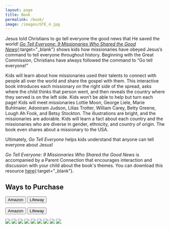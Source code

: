 ```yaml
---
layout: page
title: Book
permalink: /book/
image: /images/GTE_4.jpg
---
```

Jesus told Christians to go tell everyone the good news that He saved the world! [*Go Tell Everyone: 9 Missionaries Who Shared the Good News*](https://amzn.to/480Oieo){:target="_blank"} shows kids how missionaries have obeyed Jesus’s command to tell everyone throughout history. Beginning with the Great Commission, Christians have always followed the command to “Go tell everyone!”

Kids will learn about how missionaries used their talents to connect with people all over the world and share the gospel with them. This interactive book introduces each missionary on the right side of the spread, asks where the child thinks that person went, and then reveals the country where they served is on the left side. Kids won’t be able to help but turn each page! Kids will meet missionaries Lottie Moon, George Liele, Marie Buhlmaier, Adoniram Judson, Lilias Trotter, William Carey, Betty Greene, Lough Ah Fook, and Betsy Stockton. The illustrations are bright, and the missionaries are adorable. Kids will learn a fact about each country and the missionaries who are diverse in gender, ethnicity, and country of origin. The book even shares about a missionary to the USA.

Ultimately, *Go Tell Everyone* helps kids understand that anyone can tell everyone about Jesus!

*Go Tell Everyone: 9 Missionaries Who Shared the Good News* is accompanied by a Parent Connection that encourages interaction and discussion with your child about the book's themes. You can download this resource [here](https://www.lifeway.com/en/product/go-tell-everyone-P005845740){:target="_blank"}.

## Ways to Purchase

<div class="overflow: hidden;">
<form action="https://amzn.to/49mij9x" target="blank" style="display: inline-block;">
      <button class="button button--primary" type="submit" data-inline="true">Amazon</button>
</form>
<form action="https://www.lifeway.com/en/product/go-tell-everyone-P005845740" target="blank" style="display: inline-block;">
      <button class="button button--primary" type="submit" data-inline="true">Lifeway</button>
</form>
</div>

<div class="flex-parent jc-center">
<form action="https://amzn.to/49mij9x" target="blank" style="display: inline-block;">
      <button class="button button--primary" type="submit" data-inline="true">Amazon</button>
</form>
<form action="https://www.lifeway.com/en/product/go-tell-everyone-P005845740" target="blank" style="display: inline-block;">
      <button class="button button--primary" type="submit" data-inline="true">Lifeway</button>
</form>
</div>

<div class="gallery-box">
  <div class="gallery">
    <img src="/images/GTE_1.jpg">
    <img src="/images/GTE_10.jpg">
    <img src="/images/GTE_11.jpg">
    <img src="/images/GTE_12.jpg">
    <img src="/images/GTE_13.jpg">
    <img src="/images/GTE_14.jpg">
    <img src="/images/GTE_15.jpg">
    <img src="/images/GTE_16.jpg">
    <img src="/images/GTE_18.jpg">
  </div>
</div>
